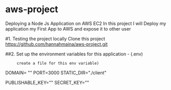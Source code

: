 # aws-project
Deploying a Node Js Application on AWS EC2
In this project I will Deploy my application my First App to AWS and expose it to other user

#1. Testing the project locally
   Clone this project https://github.com/hannahmaina/aws-project.git 

##2. Set up the environment variables for this application - (.env) 
         
         create a file for this env variable)
DOMAIN= ""
PORT=3000
STATIC_DIR="./client"

PUBLISHABLE_KEY=""
SECRET_KEY=""
